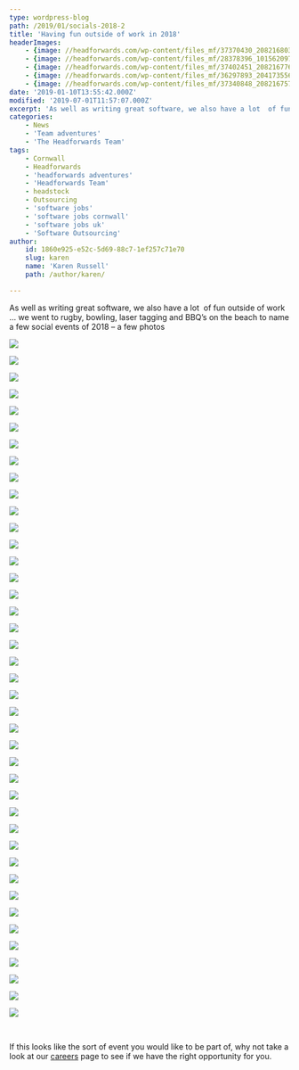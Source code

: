 ```yaml
---
type: wordpress-blog
path: /2019/01/socials-2018-2
title: 'Having fun outside of work in 2018'
headerImages:
    - {image: //headforwards.com/wp-content/files_mf/37370430_2082168031856149_614607367631273984_o.jpg, text: '2018 get togethers outside of work'}
    - {image: //headforwards.com/wp-content/files_mf/28378396_10156209705658200_2439711272126757669_n.jpg, text: ""}
    - {image: //headforwards.com/wp-content/files_mf/37402451_2082167768522842_749947263211536384_o.jpg, text: ""}
    - {image: //headforwards.com/wp-content/files_mf/36297893_2041735565899396_6310264327509114880_o.jpg, text: ""}
    - {image: //headforwards.com/wp-content/files_mf/37340848_2082167575189528_1759532059744796672_o.jpg, text: ""}
date: '2019-01-10T13:55:42.000Z'
modified: '2019-07-01T11:57:07.000Z'
excerpt: 'As well as writing great software, we also have a lot  of fun outside of work … we went to rugby, bowling, laser tagging and BBQ’s on the beach to name a few social events of 2018 – a few photos     If this looks like the sort of event you would like to …'
categories:
    - News
    - 'Team adventures'
    - 'The Headforwards Team'
tags:
    - Cornwall
    - Headforwards
    - 'headforwards adventures'
    - 'Headforwards Team'
    - headstock
    - Outsourcing
    - 'software jobs'
    - 'software jobs cornwall'
    - 'software jobs uk'
    - 'Software Outsourcing'
author:
    id: 1860e925-e52c-5d69-88c7-1ef257c71e70
    slug: karen
    name: 'Karen Russell'
    path: /author/karen/

---
```

As well as writing great software, we also have a lot  of fun outside of work … we went to rugby, bowling, laser tagging and BBQ’s on the beach to name a few social events of 2018 – a few photos

<section class="gallery">

![](//headforwards.com/wp-content/uploads/2019/02/28166817_10156209705093200_7465585830689832548_n.jpg)

![](//headforwards.com/wp-content/uploads/2019/02/28168485_1867767326629555_1338105461052757640_n.jpg)

![](//headforwards.com/wp-content/uploads/2019/02/28277442_10156184811673200_6259843127290265690_n.jpg)

![](//headforwards.com/wp-content/uploads/2019/02/28378269_10156209706863200_8292630736532861809_n.jpg)

![](//headforwards.com/wp-content/uploads/2019/02/28378396_10156209705658200_2439711272126757669_n.jpg)

![](//headforwards.com/wp-content/uploads/2019/02/28467624_10156209705143200_9136083437781399868_n.jpg)

![](//headforwards.com/wp-content/uploads/2019/01/2018-12-15-20.04.07.jpg)

![](//headforwards.com/wp-content/uploads/2019/02/29064563_10156315052443200_4546870026787447796_o.jpg)

![](//headforwards.com/wp-content/uploads/2019/02/29351712_10156315045843200_3189813920363883094_o.jpg)

![](//headforwards.com/wp-content/uploads/2019/02/29662406_1909557335783887_5499051619352516632_o.jpg)

![](//headforwards.com/wp-content/uploads/2019/02/29662434_1909556949117259_163175555264664432_o.jpg)

![](//headforwards.com/wp-content/uploads/2019/02/29662830_10156315050198200_8161130806158951718_o.jpg)

![](//headforwards.com/wp-content/uploads/2019/02/31059641_10156376997418200_3537557478744917772_n.jpg)

![](//headforwards.com/wp-content/uploads/2019/02/32859122_10156450114693200_1319812917138292736_n.jpg)

![](//headforwards.com/wp-content/uploads/2019/02/32893892_10156447685423200_5850709604295507968_n.jpg)

![](//headforwards.com/wp-content/uploads/2019/02/32913820_1978881398851480_5848191748437704704_o.jpg)

![](//headforwards.com/wp-content/uploads/2019/02/32926054_10156447685363200_1821594762373758976_n.jpg)

![](//headforwards.com/wp-content/uploads/2019/02/33072832_10156454130898200_458834706306170880_n.jpg)

![](//headforwards.com/wp-content/uploads/2019/02/35928381_10156536460168200_8372635338748723200_n.jpg)

![](//headforwards.com/wp-content/uploads/2019/02/36240576_10156557481288200_981399722193321984_n.jpg)

![](//headforwards.com/wp-content/uploads/2019/02/36297893_2041735565899396_6310264327509114880_o.jpg)

![](//headforwards.com/wp-content/uploads/2019/02/36311563_2041735792566040_7223369310872272896_o.jpg)

![](//headforwards.com/wp-content/uploads/2019/02/36322766_2041735652566054_9085493175652450304_n.jpg)

![](//headforwards.com/wp-content/uploads/2019/02/36389807_10156560315383200_3971093261136691200_n-2.jpg)

![](//headforwards.com/wp-content/uploads/2019/02/36448162_10156560314843200_4608286762266001408_n.jpg)

![](//headforwards.com/wp-content/uploads/2019/02/36455632_10156560314938200_1220792553503195136_n.jpg)

![](//headforwards.com/wp-content/uploads/2019/02/37340848_2082167575189528_1759532059744796672_o.jpg)

![](//headforwards.com/wp-content/uploads/2019/02/37370430_2082168031856149_614607367631273984_o.jpg)

![](//headforwards.com/wp-content/uploads/2019/02/37370449_2082168011856151_3453762861195591680_o.jpg)

![](//headforwards.com/wp-content/uploads/2019/02/37377539_2082167291856223_7540823593693741056_o.jpg)

![](//headforwards.com/wp-content/uploads/2019/02/37394245_2082168478522771_5142035950301347840_o.jpg)

![](//headforwards.com/wp-content/uploads/2019/02/37402451_2082167768522842_749947263211536384_o.jpg)

![](//headforwards.com/wp-content/uploads/2019/02/48991650_10157014774603200_762439824132014080_n.jpg)

![](//headforwards.com/wp-content/uploads/2019/02/49210719_2413269298746019_8208328482917187584_o.jpg)

![](//headforwards.com/wp-content/uploads/2019/02/49314168_2413249725414643_3132881198766882816_o.jpg)

![](//headforwards.com/wp-content/uploads/2019/02/49346177_2413245652081717_1763129309603561472_o.jpg)

![](//headforwards.com/wp-content/uploads/2019/02/49429008_2413244788748470_1260042236691742720_o.jpg)

![](//headforwards.com/wp-content/uploads/2019/02/49658206_2413261408746808_7461774033416093696_o.jpg)

![](//headforwards.com/wp-content/uploads/2019/02/49664385_2413269292079353_6094750397673504768_o.jpg)

![](//headforwards.com/wp-content/uploads/2019/02/49946562_2413245645415051_5154371882354475008_o.jpg)

![](//headforwards.com/wp-content/uploads/2019/02/51371443_2470241453048803_1121593270120480768_o.jpg)

</section>

 

If this looks like the sort of event you would like to be part of, why not take a look at our [careers](http://www.headforwards.com/careers/) page to see if we have the right opportunity for you.
